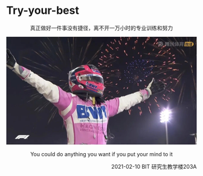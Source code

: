 # Try-your-best
<p align="center">
   真正做好一件事没有捷径，离不开一万小时的专业训练和努力
</p>

<img src="pics/Sergio Perez.jpg" alt="image-20210212182722494" style="zoom: 67%;" align=center/>
   
<p align="center">
   You could do anything you want if you put your mind to it
</p>

<p align="right">
   2021-02-10 BIT 研究生教学楼203A
</p>
